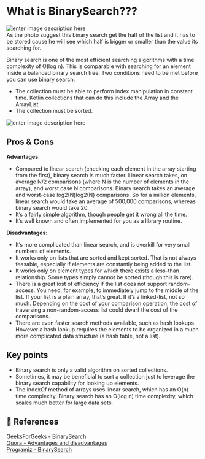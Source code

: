 
# What is BinarySearch???
![enter image description here](https://preview.redd.it/z8g8xg2dekk51.jpg?auto=webp&s=74eb5607d552bf67c19535a2b7c23ea5da415f13)\
As the photo suggest this binary search get the half of the list and it has to be stored cause he will see which half is bigger or smaller than the value its searching for.

Binary search is one of the most efficient searching algorithms with a time 
complexity of O(log n). This is comparable with searching for an element inside a balanced binary search tree.
Two conditions need to be met before you can use binary search:
-  The collection must be able to perform index manipulation in constant time. 
Kotlin collections that can do this include the Array and the ArrayList.
-  The collection must be sorted.

![enter image description here](https://c.tenor.com/Jl0YrqxnHmAAAAAd/binary-search-sequence-search.gif)


## Pros & Cons
**Advantages**:

-   Compared to linear search (checking each element in the array starting from the first), binary search is much faster. Linear search takes, on average N/2 comparisons (where N is the number of elements in the array), and worst case N comparisons. Binary search takes an average and worst-case log2(N)log2(N) comparisons. So for a million elements, linear search would take an average of 500,000 comparisons, whereas binary search would take 20.
-   It’s a fairly simple algorithm, though people get it wrong all the time.
-   It’s well known and often implemented for you as a library routine.

**Disadvantages**:

-   It’s more complicated than linear search, and is overkill for very small numbers of elements.
-   It works only on lists that are sorted and kept sorted. That is not always feasable, especially if elements are constantly being added to the list.
-   It works only on element types for which there exists a less-than relationship. Some types simply cannot be sorted (though this is rare).
-   There is a great lost of efficiency if the list does not support random-access. You need, for example, to immediately jump to the middle of the list. If your list is a plain array, that’s great. If it’s a linked-list, not so much. Depending on the cost of your comparison operation, the cost of traversing a non-random-access list could dwarf the cost of the comparisons.
-   There are even faster search methods available, such as hash lookups. However a hash lookup requires the elements to be organized in a much more complicated data structure (a hash table, not a list).

## Key points
-  Binary search is only a valid algorithm on sorted collections.
-  Sometimes, it may be beneficial to sort a collection just to leverage the binary search capability for looking up elements.
-  The indexOf method of arrays uses linear search, which has an O(n) time 
complexity. Binary search has an O(log n) time complexity, which scales much better for large data sets.

## 📒 References 
[GeeksForGeeks - BinarySearch](https://www.geeksforgeeks.org/binary-search/)\
[Quora - Advantages and disadvantages](https://www.quora.com/What-are-the-advantages-and-disadvantages-of-binary-search)\
[Programiz - BinarySearch](https://www.programiz.com/dsa/binary-search)
